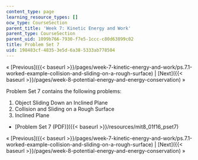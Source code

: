 ```yaml
---
content_type: page
learning_resource_types: []
ocw_type: CourseSection
parent_title: 'Week 7: Kinetic Energy and Work'
parent_type: CourseSection
parent_uid: 1099b766-7930-f7e5-1ccc-c80d63899c02
title: Problem Set 7
uid: 198483cf-4835-3e5d-6a38-5333ab778504
---
```


« [Previous]({{< baseurl >}}/pages/week-7-kinetic-energy-and-work/ps.7.1-worked-example-collision-and-sliding-on-a-rough-surface) | [Next]({{< baseurl >}}/pages/week-8-potential-energy-and-energy-conservation) »

Problem Set 7 contains the following problems:

1.  Object Sliding Down an Inclined Plane
2.  Collision and Sliding on a Rough Surface
3.  Inclined Plane

*   [Problem Set 7 (PDF)]({{< baseurl >}}/resources/mit8_01f16_pset7)

« [Previous]({{< baseurl >}}/pages/week-7-kinetic-energy-and-work/ps.7.1-worked-example-collision-and-sliding-on-a-rough-surface) | [Next]({{< baseurl >}}/pages/week-8-potential-energy-and-energy-conservation) »